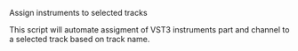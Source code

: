 Assign instruments to selected tracks

This script will automate assigment of VST3 instruments part and channel to a selected track based on track name.

